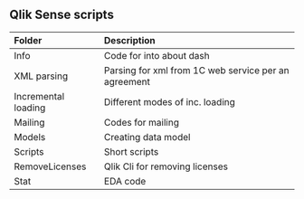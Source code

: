 ## Qlik Sense scripts

|        Folder         |       Description      |
| :-------------------  | :----------------------|
| Info                  | Code for into about dash |
| XML parsing           | Parsing for xml from 1C web service per an agreement |
| Incremental loading   | Different modes of inc. loading |
| Mailing               | Codes for mailing |
| Models                | Creating data model |
| Scripts               | Short scripts |
| RemoveLicenses        | Qlik Cli for removing licenses |
| Stat                  | EDA code |

